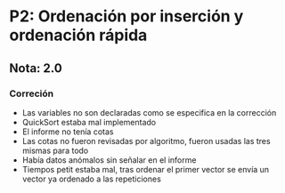 # P2: Ordenación por inserción y ordenación rápida

## Nota: 2.0

### Correción

- Las variables no son declaradas como se especifica en la corrección
- QuickSort estaba mal implementado
- El informe no tenía cotas
- Las cotas no fueron revisadas por algoritmo, fueron usadas las tres mismas para todo
- Había datos anómalos sin señalar en el informe
- Tiempos petit estaba mal, tras ordenar el primer vector se envía un vector ya ordenado a las repeticiones

